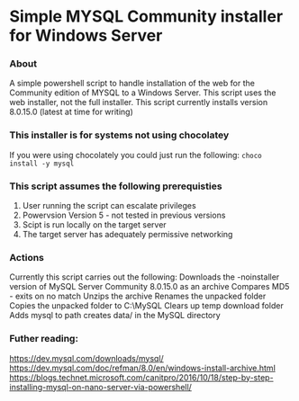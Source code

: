 # Simple MYSQL Community installer for Windows Server

### About

A simple powershell script to handle installation of the web for the Community edition of MYSQL to a Windows Server.
This script uses the web installer, not the full installer.
This script currently installs version 8.0.15.0 (latest at time for writing)

### This installer is for systems not using chocolatey

If you were using chocolately you could just run the following:
`choco install -y mysql`

### This script assumes the following prerequisties

1. User running the script can escalate privileges
2. Powervsion Version 5 - not tested in previous versions
3. Scipt is run locally on the target server
4. The target server has adequately permissive networking

### Actions

Currently this script carries out the following:
Downloads the -noinstaller version of MySQL Server Community 8.0.15.0 as an archive
Compares MD5 - exits on no match
Unzips the archive
Renames the unpacked folder
Copies the unpacked folder to C:\MySQL
Clears up temp download folder 
Adds mysql to path
creates data/ in the MySQL directory 

### Futher reading:
https://dev.mysql.com/downloads/mysql/
https://dev.mysql.com/doc/refman/8.0/en/windows-install-archive.html
https://blogs.technet.microsoft.com/canitpro/2016/10/18/step-by-step-installing-mysql-on-nano-server-via-powershell/
